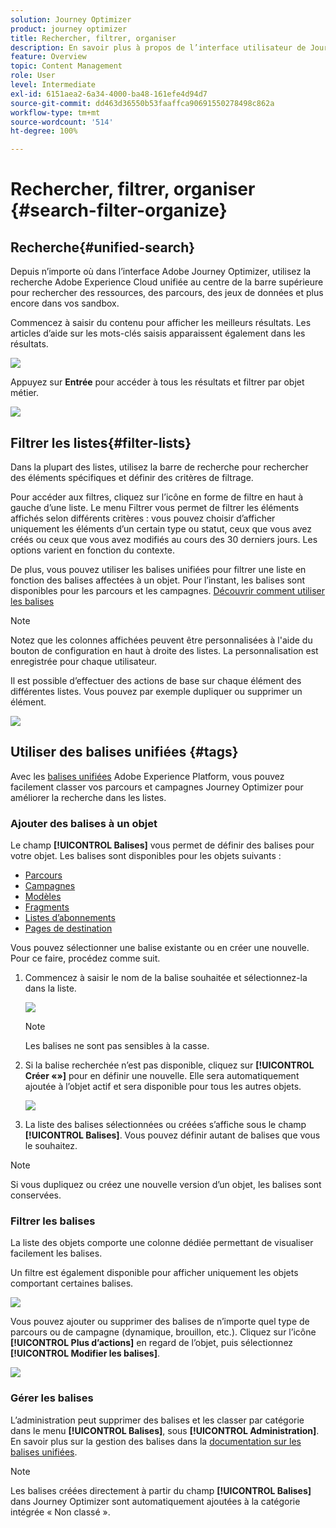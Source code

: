 ```yaml
---
solution: Journey Optimizer
product: journey optimizer
title: Rechercher, filtrer, organiser
description: En savoir plus à propos de l’interface utilisateur de Journey Optimizer
feature: Overview
topic: Content Management
role: User
level: Intermediate
exl-id: 6151aea2-6a34-4000-ba48-161efe4d94d7
source-git-commit: dd463d36550b53faaffca90691550278498c862a
workflow-type: tm+mt
source-wordcount: '514'
ht-degree: 100%

---
```


# Rechercher, filtrer, organiser {#search-filter-organize}

## Recherche{#unified-search}

Depuis n’importe où dans l’interface Adobe Journey Optimizer, utilisez la recherche Adobe Experience Cloud unifiée au centre de la barre supérieure pour rechercher des ressources, des parcours, des jeux de données et plus encore dans vos sandbox.

Commencez à saisir du contenu pour afficher les meilleurs résultats. Les articles d’aide sur les mots-clés saisis apparaissent également dans les résultats.

![](assets/unified-search.png)

Appuyez sur **Entrée** pour accéder à tous les résultats et filtrer par objet métier.

![](assets/search-and-filter.png)

## Filtrer les listes{#filter-lists}

Dans la plupart des listes, utilisez la barre de recherche pour rechercher des éléments spécifiques et définir des critères de filtrage.

Pour accéder aux filtres, cliquez sur l’icône en forme de filtre en haut à gauche d’une liste. Le menu Filtrer vous permet de filtrer les éléments affichés selon différents critères : vous pouvez choisir d’afficher uniquement les éléments d’un certain type ou statut, ceux que vous avez créés ou ceux que vous avez modifiés au cours des 30 derniers jours. Les options varient en fonction du contexte.

De plus, vous pouvez utiliser les balises unifiées pour filtrer une liste en fonction des balises affectées à un objet. Pour l’instant, les balises sont disponibles pour les parcours et les campagnes. [Découvrir comment utiliser les balises](#tags)

>[!NOTE]
>
>Notez que les colonnes affichées peuvent être personnalisées à l&#39;aide du bouton de configuration en haut à droite des listes. La personnalisation est enregistrée pour chaque utilisateur.

Il est possible d’effectuer des actions de base sur chaque élément des différentes listes. Vous pouvez par exemple dupliquer ou supprimer un élément.

![](assets/journey4.png)

## Utiliser des balises unifiées {#tags}

Avec les [balises unifiées](https://experienceleague.adobe.com/docs/experience-platform/administrative-tags/overview.html?lang=fr) Adobe Experience Platform, vous pouvez facilement classer vos parcours et campagnes Journey Optimizer pour améliorer la recherche dans les listes.

### Ajouter des balises à un objet

Le champ **[!UICONTROL Balises]** vous permet de définir des balises pour votre objet. Les balises sont disponibles pour les objets suivants :

* [Parcours](../building-journeys/journey-gs.md#change-properties)
* [Campagnes](../campaigns/create-campaign.md#create)
* [Modèles](../content-management/content-templates.md)
* [Fragments](../content-management/fragments.md)
* [Listes dʼabonnements](../landing-pages/subscription-list.md)
* [Pages de destination](../landing-pages/create-lp.md)

Vous pouvez sélectionner une balise existante ou en créer une nouvelle. Pour ce faire, procédez comme suit.

1. Commencez à saisir le nom de la balise souhaitée et sélectionnez-la dans la liste.

   ![](assets/tags1.png)

   >[!NOTE]
   >
   > Les balises ne sont pas sensibles à la casse.

1. Si la balise recherchée n’est pas disponible, cliquez sur **[!UICONTROL Créer «»]** pour en définir une nouvelle. Elle sera automatiquement ajoutée à l’objet actif et sera disponible pour tous les autres objets.

   ![](assets/tags4.png)

1. La liste des balises sélectionnées ou créées s’affiche sous le champ **[!UICONTROL Balises]**. Vous pouvez définir autant de balises que vous le souhaitez.

>[!NOTE]
> 
> Si vous dupliquez ou créez une nouvelle version d’un objet, les balises sont conservées.

### Filtrer les balises

La liste des objets comporte une colonne dédiée permettant de visualiser facilement les balises.

Un filtre est également disponible pour afficher uniquement les objets comportant certaines balises.

![](assets/tags2.png)

Vous pouvez ajouter ou supprimer des balises de n’importe quel type de parcours ou de campagne (dynamique, brouillon, etc.). Cliquez sur l’icône **[!UICONTROL Plus d’actions]** en regard de l’objet, puis sélectionnez **[!UICONTROL Modifier les balises]**.

![](assets/tags3.png)

### Gérer les balises

L’administration peut supprimer des balises et les classer par catégorie dans le menu **[!UICONTROL Balises]**, sous **[!UICONTROL Administration]**. En savoir plus sur la gestion des balises dans la [documentation sur les balises unifiées](https://experienceleague.adobe.com/docs/experience-platform/administrative-tags/ui/managing-tags.html?lang=fr).

>[!NOTE]
>
> Les balises créées directement à partir du champ **[!UICONTROL Balises]** dans Journey Optimizer sont automatiquement ajoutées à la catégorie intégrée « Non classé ».
